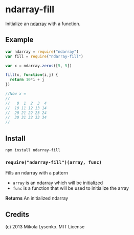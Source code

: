 ndarray-fill
============
Initialize an [ndarray](https://github.com/mikolalysenko/ndarray) with a function.

## Example

```javascript
var ndarray = require("ndarray")
var fill = require("ndarray-fill")

var x = ndarray.zeros([5, 5])

fill(x, function(i,j) {
  return 10*i + j
})

//Now x = 
//
//   0  1  2  3  4
//  10 11 12 13 14
//  20 21 22 23 24
//  30 31 32 33 34
//
```

## Install

    npm install ndarray-fill

### `require("ndarray-fill")(array, func)`
Fills an ndarray with a pattern

* `array` is an ndarray which will be initialized
* `func` is a function that will be used to initialize the array

**Returns** An initialized ndarray

## Credits
(c) 2013 Mikola Lysenko. MIT License